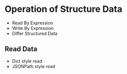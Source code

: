# Operation of Structure Data


- Read By Expression
- Write By Expression
- Differ Structured Data


## Read Data

- Dict style read
- JSONPath style read